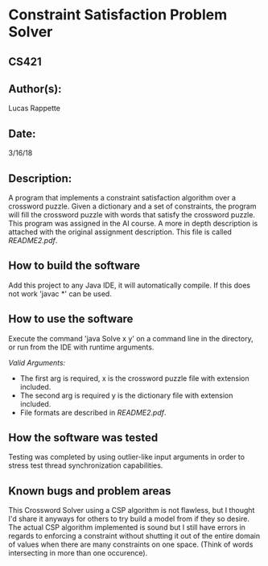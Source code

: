 #  Constraint Satisfaction Problem Solver
## CS421

## Author(s):

Lucas Rappette

## Date:

3/16/18


## Description:

A program that implements a constraint satisfaction algorithm over a crossword puzzle.
Given a dictionary and a set of constraints, the program will fill the crossword puzzle with words that satisfy
the crossword puzzle. This program was assigned in the AI course. A more in depth description is attached with the 
original assignment description. This file is called _README2.pdf_.


## How to build the software

Add this project to any Java IDE, it will automatically compile.
If this does not work 'javac *' can be used.


## How to use the software

Execute the command 'java Solve x y' on a command line in the directory, or run from the IDE with runtime arguments.

_Valid Arguments:_

- The first arg is required, x is the crossword puzzle file with extension included.
- The second arg is required y is the dictionary file with extension included.
- File formats are described in _README2.pdf_.


## How the software was tested

Testing was completed by using outlier-like input arguments in order to stress
test thread synchronization capabilities.


## Known bugs and problem areas

This Crossword Solver using a CSP algorithm is not flawless, but I thought I'd share it anyways for others to try build a model from if they so desire. The actual CSP algorithm implemented is sound but I still have errors in regards to enforcing a constraint without shutting it out of the entire domain of values when there are many constraints on one space. (Think of words intersecting in more than one occurence).